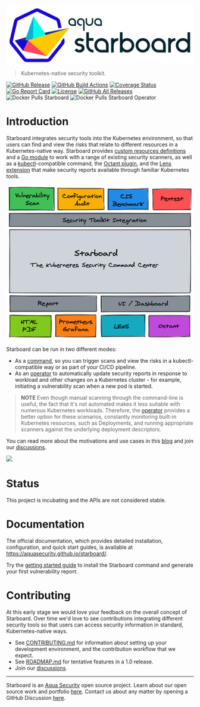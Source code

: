 ![Starboard logo](docs/images/starboard-logo.png)

> Kubernetes-native security toolkit.

[![GitHub Release][release-img]][release]
[![GitHub Build Actions][build-action-img]][actions]
[![Coverage Status][cov-img]][cov]
[![Go Report Card][report-card-img]][report-card]
[![License][license-img]][license]
[![GitHub All Releases][github-all-releases-img]][release]
![Docker Pulls Starboard][docker-pulls-starboard]
![Docker Pulls Starboard Operator][docker-pulls-starboard-operator]

# Introduction

Starboard integrates security tools into the Kubernetes environment, so that users can find and view the risks that
relate to different resources in a Kubernetes-native way. Starboard provides [custom resources definitions][crds]
and a [Go module][go-module] to work with a range of existing security scanners, as well as a [kubectl]-compatible
command, the [Octant plugin][octant-plugin], and the [Lens extension][lens-extension] that make security
reports available through familiar Kubernetes tools.

<p align="center">
<img src="docs/images/starboard-overview.png" alt="Starboard Overview"/>
</p>

Starboard can be run in two different modes:

- As a [command][cli], so you can trigger scans and view the risks in a kubectl-compatible way or as part of your CI/CD pipeline.
- As an [operator] to automatically update security reports in response to workload and other changes on a Kubernetes
  cluster - for example, initiating a vulnerability scan when a new pod is started.

> **NOTE** Even though manual scanning through the command-line is useful, the fact that it's not automated makes it
> less suitable with numerous Kubernetes workloads. Therefore, the [operator] provides a better option
> for these scenarios, constantly monitoring built-in Kubernetes resources, such as Deployments, and running appropriate
> scanners against the underlying deployment descriptors.

You can read more about the motivations and use cases in this [blog][aqua-starboard-blog] and join our [discussions][discussions].

![](docs/images/starboard-cli-with-octant-demo.gif)

# Status

This project is incubating and the APIs are not considered stable.

# Documentation

The official documentation, which provides detailed installation, configuration, and quick start guides, is available
at https://aquasecurity.github.io/starboard/.

Try the [getting started guide][cli-getting-started] to install the Starboard command and generate your first
vulnerability report.

# Contributing

At this early stage we would love your feedback on the overall concept of Starboard. Over time we'd love to see
contributions integrating different security tools so that users can access security information in standard,
Kubernetes-native ways.

* See [CONTRIBUTING.md](CONTRIBUTING.md) for information about setting up your development environment, and the
  contribution workflow that we expect.
* See [ROADMAP.md](ROADMAP.md) for tentative features in a 1.0 release.
* Join our [discussions][discussions].

---
Starboard is an [Aqua Security](https://aquasec.com) open source project.
Learn about our open source work and portfolio [here](https://www.aquasec.com/products/open-source-projects/).
Contact us about any matter by opening a GitHub Discussion [here](https://github.com/aquasecurity/starboard/discussions).

[release-img]: https://img.shields.io/github/release/aquasecurity/starboard.svg?logo=github
[release]: https://github.com/aquasecurity/starboard/releases
[build-action-img]: https://github.com/aquasecurity/starboard/workflows/build/badge.svg
[actions]: https://github.com/aquasecurity/starboard/actions
[cov-img]: https://codecov.io/github/aquasecurity/starboard/branch/main/graph/badge.svg
[cov]: https://codecov.io/github/aquasecurity/starboard
[report-card-img]: https://goreportcard.com/badge/github.com/aquasecurity/starboard
[report-card]: https://goreportcard.com/report/github.com/aquasecurity/starboard
[license-img]: https://img.shields.io/github/license/aquasecurity/starboard.svg
[license]: https://github.com/aquasecurity/starboard/blob/main/LICENSE
[github-all-releases-img]: https://img.shields.io/github/downloads/aquasecurity/starboard/total?logo=github
[docker-pulls-starboard]: https://img.shields.io/docker/pulls/aquasec/starboard?logo=docker&label=docker%20pulls%20%2F%20starboard
[docker-pulls-starboard-operator]: https://img.shields.io/docker/pulls/aquasec/starboard-operator?logo=docker&label=docker%20pulls%20%2F%20starboard%20operator
[aqua-starboard-blog]: https://blog.aquasec.com/starboard-kubernetes-tools
[discussions]: https://github.com/aquasecurity/starboard/discussions

[crds]: https://aquasecurity.github.io/starboard/latest/crds/
[go-module]: https://pkg.go.dev/github.com/aquasecurity/starboard/pkg
[cli]: https://aquasecurity.github.io/starboard/latest/cli
[cli-getting-started]: https://aquasecurity.github.io/starboard/latest/cli/getting-started/
[operator]: https://aquasecurity.github.io/starboard/latest/operator

[octant-plugin]: https://aquasecurity.github.io/starboard/latest/integrations/octant
[lens-extension]: https://aquasecurity.github.io/starboard/latest/integrations/lens
[kubectl]: https://kubernetes.io/docs/reference/kubectl
